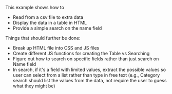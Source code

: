 This example shows how to

- Read from a csv file to extra data
- Display the data in a table in HTML
- Provide a simple search on the name field

Things that should further be done:

- Break up HTML file into CSS and JS files
- Create different JS functions for creating the Table vs Searching
- Figure out how to search on specific fields rather than just search on Name field
- In search, if it's a field with limited values, extract the possible values so user can select from a list rather than type in free text (e.g., Category search should list the values from the data, not require the user to guess what they might be)
